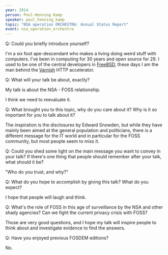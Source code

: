 ```yaml
---
year: 2014
person: Poul-Henning Kamp 
speaker: poul_henning_kamp 
topic: "NSA operation ORCHESTRA: Annual Status Report"
event: nsa_operation_orchestra 
---
```


Q: Could you briefly introduce yourself?

I'm a six foot ape-descendant who makes a living doing weird stuff with computers.  I've been in computing for 30 years and open source for 29.  I used to be one of the central developers in [FreeBSD](http://www.freebsd.org), these days I am the man behind the [Varnish](https://www.varnish-cache.org/) HTTP accelerator.

Q: What will your talk be about, exactly?

My talk is about the NSA - FOSS relationship.

I think we need to reevaluate it.

Q: What brought you to this topic, why do you care about it? Why is it so important for you to talk about it? 

The inspiration is the disclosures by Edward Snowden, but while they have mainly been aimed at the general population and politicians, there is a different message for the IT world and in particular for the FOSS community, but most people seem to miss it.

Q: Could you shed some light on the main message you want to convey in your talk? If there's one thing that people should remember after your talk, what should it be? 

"Who do you trust, and why?"

Q: What do you hope to accomplish by giving this talk? What do you expect? 

I hope that people will laugh and think.

Q: What's the role of FOSS in this age of surveillance by the NSA and other shady agencies? Can we fight the current privacy crisis with FOSS? 

Those are very good questions, and I hope my talk will inspire people to think about and investigate evidence to find the answers.

Q: Have you enjoyed previous FOSDEM editions? 

No.
